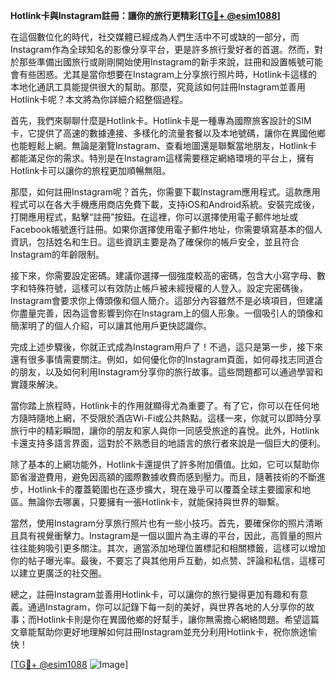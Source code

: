 **Hotlink卡與Instagram註冊：讓你的旅行更精彩[[TG💪+ @esim1088](https://t.me/s/esim1088)]**

在這個數位化的時代，社交媒體已經成為人們生活中不可或缺的一部分，而Instagram作為全球知名的影像分享平台，更是許多旅行愛好者的首選。然而，對於那些準備出國旅行或剛剛開始使用Instagram的新手來說，註冊和設置帳號可能會有些困惑。尤其是當你想要在Instagram上分享旅行照片時，Hotlink卡這樣的本地化通訊工具能提供很大的幫助。那麼，究竟該如何註冊Instagram並善用Hotlink卡呢？本文將為你詳細介紹整個過程。

首先，我們來聊聊什麼是Hotlink卡。Hotlink卡是一種專為國際旅客設計的SIM卡，它提供了高速的數據連接、多樣化的流量套餐以及本地號碼，讓你在異國他鄉也能輕鬆上網。無論是瀏覽Instagram、查看地圖還是聯繫當地朋友，Hotlink卡都能滿足你的需求。特別是在Instagram這樣需要穩定網絡環境的平台上，擁有Hotlink卡可以讓你的旅程更加順暢無阻。

那麼，如何註冊Instagram呢？首先，你需要下載Instagram應用程式。這款應用程式可以在各大手機應用商店免費下載，支持iOS和Android系統。安裝完成後，打開應用程式，點擊“註冊”按鈕。在這裡，你可以選擇使用電子郵件地址或Facebook帳號進行註冊。如果你選擇使用電子郵件地址，你需要填寫基本的個人資訊，包括姓名和生日。這些資訊主要是為了確保你的帳戶安全，並且符合Instagram的年齡限制。

接下來，你需要設定密碼。建議你選擇一個強度較高的密碼，包含大小寫字母、數字和特殊符號，這樣可以有效防止帳戶被未經授權的人登入。設定完密碼後，Instagram會要求你上傳頭像和個人簡介。這部分內容雖然不是必填項目，但建議你盡量完善，因為這會影響到你在Instagram上的個人形象。一個吸引人的頭像和簡潔明了的個人介紹，可以讓其他用戶更快認識你。

完成上述步驟後，你就正式成為Instagram用戶了！不過，這只是第一步，接下來還有很多事情需要關注。例如，如何優化你的Instagram頁面，如何尋找志同道合的朋友，以及如何利用Instagram分享你的旅行故事。這些問題都可以通過學習和實踐來解決。

當你踏上旅程時，Hotlink卡的作用就顯得尤為重要了。有了它，你可以在任何地方隨時隨地上網，不受限於酒店Wi-Fi或公共熱點。這樣一來，你就可以即時分享旅行中的精彩瞬間，讓你的朋友和家人與你一同感受旅途的喜悅。此外，Hotlink卡還支持多語言界面，這對於不熟悉目的地語言的旅行者來說是一個巨大的便利。

除了基本的上網功能外，Hotlink卡還提供了許多附加價值。比如，它可以幫助你節省漫遊費用，避免因高額的國際數據收費而感到壓力。而且，隨著技術的不斷進步，Hotlink卡的覆蓋範圍也在逐步擴大，現在幾乎可以覆蓋全球主要國家和地區。無論你去哪裏，只要擁有一張Hotlink卡，就能保持與世界的聯繫。

當然，使用Instagram分享旅行照片也有一些小技巧。首先，要確保你的照片清晰且具有視覺衝擊力。Instagram是一個以圖片為主導的平台，因此，高質量的照片往往能夠吸引更多關注。其次，適當添加地理位置標記和相關標籤，這樣可以增加你的帖子曝光率。最後，不要忘了與其他用戶互動，如点赞、評論和私信，這樣可以建立更廣泛的社交圈。

總之，註冊Instagram並善用Hotlink卡，可以讓你的旅行變得更加有趣和有意義。通過Instagram，你可以記錄下每一刻的美好，與世界各地的人分享你的故事；而Hotlink卡則是你在異國他鄉的好幫手，讓你無需擔心網絡問題。希望這篇文章能幫助你更好地理解如何註冊Instagram並充分利用Hotlink卡，祝你旅途愉快！

[[TG💪+ @esim1088](https://t.me/s/esim1088) ![Image](https://i.postimg.cc/4NQfJmqS/Snipaste-2025-05-13-00-14-12.png)]